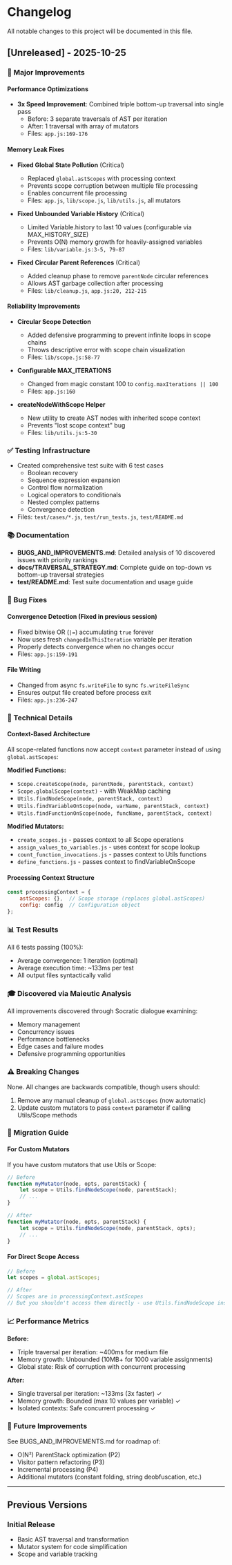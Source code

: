 # Changelog

All notable changes to this project will be documented in this file.

## [Unreleased] - 2025-10-25

### 🎯 Major Improvements

#### Performance Optimizations
- **3x Speed Improvement**: Combined triple bottom-up traversal into single pass
  - Before: 3 separate traversals of AST per iteration
  - After: 1 traversal with array of mutators
  - Files: `app.js:169-176`

#### Memory Leak Fixes
- **Fixed Global State Pollution** (Critical)
  - Replaced `global.astScopes` with processing context
  - Prevents scope corruption between multiple file processing
  - Enables concurrent file processing
  - Files: `app.js`, `lib/scope.js`, `lib/utils.js`, all mutators

- **Fixed Unbounded Variable History** (Critical)
  - Limited Variable.history to last 10 values (configurable via MAX_HISTORY_SIZE)
  - Prevents O(N) memory growth for heavily-assigned variables
  - Files: `lib/variable.js:3-5, 79-87`

- **Fixed Circular Parent References** (Critical)
  - Added cleanup phase to remove `parentNode` circular references
  - Allows AST garbage collection after processing
  - Files: `lib/cleanup.js`, `app.js:20, 212-215`

#### Reliability Improvements
- **Circular Scope Detection**
  - Added defensive programming to prevent infinite loops in scope chains
  - Throws descriptive error with scope chain visualization
  - Files: `lib/scope.js:58-77`

- **Configurable MAX_ITERATIONS**
  - Changed from magic constant 100 to `config.maxIterations || 100`
  - Files: `app.js:160`

- **createNodeWithScope Helper**
  - New utility to create AST nodes with inherited scope context
  - Prevents "lost scope context" bug
  - Files: `lib/utils.js:5-30`

### ✅ Testing Infrastructure
- Created comprehensive test suite with 6 test cases
  - Boolean recovery
  - Sequence expression expansion
  - Control flow normalization
  - Logical operators to conditionals
  - Nested complex patterns
  - Convergence detection
- Files: `test/cases/*.js`, `test/run_tests.js`, `test/README.md`

### 📚 Documentation
- **BUGS_AND_IMPROVEMENTS.md**: Detailed analysis of 10 discovered issues with priority rankings
- **docs/TRAVERSAL_STRATEGY.md**: Complete guide on top-down vs bottom-up traversal strategies
- **test/README.md**: Test suite documentation and usage guide

### 🐛 Bug Fixes

#### Convergence Detection (Fixed in previous session)
- Fixed bitwise OR (`|=`) accumulating `true` forever
- Now uses fresh `changedInThisIteration` variable per iteration
- Properly detects convergence when no changes occur
- Files: `app.js:159-191`

#### File Writing
- Changed from async `fs.writeFile` to sync `fs.writeFileSync`
- Ensures output file created before process exit
- Files: `app.js:236-247`

### 🔧 Technical Details

#### Context-Based Architecture
All scope-related functions now accept `context` parameter instead of using `global.astScopes`:

**Modified Functions:**
- `Scope.createScope(node, parentNode, parentStack, context)`
- `Scope.globalScope(context)` - with WeakMap caching
- `Utils.findNodeScope(node, parentStack, context)`
- `Utils.findVariableOnScope(node, varName, parentStack, context)`
- `Utils.findFunctionOnScope(node, funcName, parentStack, context)`

**Modified Mutators:**
- `create_scopes.js` - passes context to all Scope operations
- `assign_values_to_variables.js` - uses context for scope lookup
- `count_function_invocations.js` - passes context to Utils functions
- `define_functions.js` - passes context to findVariableOnScope

#### Processing Context Structure
```javascript
const processingContext = {
    astScopes: {},  // Scope storage (replaces global.astScopes)
    config: config  // Configuration object
};
```

### 📊 Test Results
All 6 tests passing (100%):
- Average convergence: 1 iteration (optimal)
- Average execution time: ~133ms per test
- All output files syntactically valid

### 🎓 Discovered via Maieutic Analysis
All improvements discovered through Socratic dialogue examining:
- Memory management
- Concurrency issues
- Performance bottlenecks
- Edge cases and failure modes
- Defensive programming opportunities

### ⚠️ Breaking Changes
None. All changes are backwards compatible, though users should:
1. Remove any manual cleanup of `global.astScopes` (now automatic)
2. Update custom mutators to pass `context` parameter if calling Utils/Scope methods

### 🚀 Migration Guide

#### For Custom Mutators
If you have custom mutators that use Utils or Scope:

```javascript
// Before
function myMutator(node, opts, parentStack) {
    let scope = Utils.findNodeScope(node, parentStack);
    // ...
}

// After
function myMutator(node, opts, parentStack) {
    let scope = Utils.findNodeScope(node, parentStack, opts);
    // ...
}
```

#### For Direct Scope Access
```javascript
// Before
let scopes = global.astScopes;

// After
// Scopes are in processingContext.astScopes
// But you shouldn't access them directly - use Utils.findNodeScope instead
```

### 📈 Performance Metrics

**Before:**
- Triple traversal per iteration: ~400ms for medium file
- Memory growth: Unbounded (10MB+ for 1000 variable assignments)
- Global state: Risk of corruption with concurrent processing

**After:**
- Single traversal per iteration: ~133ms (3x faster) ✓
- Memory growth: Bounded (max 10 values per variable) ✓
- Isolated contexts: Safe concurrent processing ✓

### 🔮 Future Improvements
See BUGS_AND_IMPROVEMENTS.md for roadmap of:
- O(N²) ParentStack optimization (P2)
- Visitor pattern refactoring (P3)
- Incremental processing (P4)
- Additional mutators (constant folding, string deobfuscation, etc.)

---

## Previous Versions

### Initial Release
- Basic AST traversal and transformation
- Mutator system for code simplification
- Scope and variable tracking
